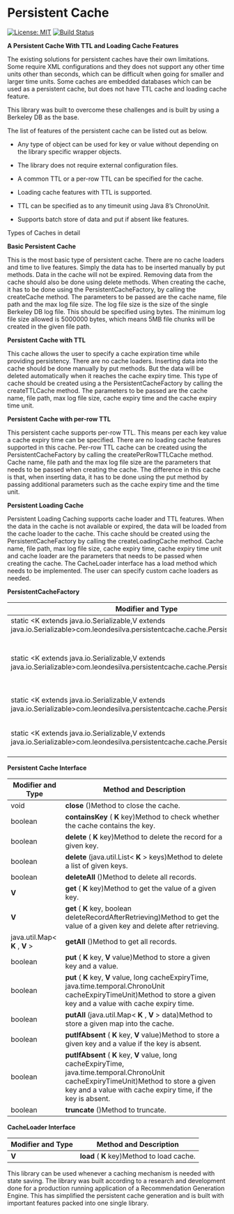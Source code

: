 # Persistent Cache

[![License: MIT](https://img.shields.io/badge/License-MIT-blue.svg)](https://github.com/LeonDeSilva/persistent-cache/blob/master/LICENSE)
[![Build Status](https://travis-ci.org/LeonDeSilva/persistent-cache.svg?branch=master)](https://travis-ci.org/LeonDeSilva/persistent-cache)


**A Persistent Cache With TTL and Loading Cache Features**


The existing solutions for persistent caches have their own limitations. 
Some require XML configurations and they does not support any other time units other than seconds, which can be difficult when going for smaller and larger time units. 
Some caches are embedded databases which can be used as a persistent cache, but does not have TTL cache and loading cache feature.

This library was built to overcome these challenges and is built by using a Berkeley DB as the base. 

The list of features of the persistent cache can be listed out as below.

- Any type of object can be used for key or value without depending on the library specific wrapper objects.

- The library does not require external configuration files.

- A common TTL or a per-row TTL can be specified for the cache.

- Loading cache features with TTL is supported.

- TTL can be specified as to any timeunit using Java 8’s ChronoUnit.

- Supports batch store of data and put if absent like features.


Types of Caches in detail

**Basic Persistent Cache**
	
This is the most basic type of persistent cache. There are no cache loaders and time to live features. Simply the data has to be inserted manually by put methods. Data in the cache will not be expired. Removing data from the cache should also be done using delete methods. When creating the cache, it has to be done using the PersistentCacheFactory, by calling the createCache method. The parameters to be passed are the cache name, file path and the max log file size. The log file size is the size of the single Berkeley DB log file. This should be specified using bytes. The minimum log file size allowed is 5000000 bytes, which means 5MB file chunks will be created in the given file path.


**Persistent Cache with TTL**

This cache allows the user to specify a cache expiration time while providing persistency. There are no cache loaders. Inserting data into the cache should be done manually by put methods. But the data will be deleted automatically when it reaches the cache expiry time. This type of cache should be created using a the PersistentCacheFactory by calling the createTTLCache method. The parameters to be passed are the cache name, file path, max log file size, cache expiry time and the cache expiry time unit. 


**Persistent Cache with per-row TTL**

This persistent cache supports per-row TTL. This means per each key value a cache expiry time can be specified. There are no loading cache features supported in this cache. Per-row TTL cache can be created using the PersistentCacheFactory by calling the createPerRowTTLCache method. Cache name, file path and the max log file size are the parameters that needs to be passed when creating the cache. The difference in this cache is that, when inserting data, it has to be done using the put method by passing additional parameters such as the cache expiry time and the time unit. 


**Persistent Loading Cache**

Persistent Loading Caching supports cache loader and TTL features. When the data in the cache is not available or expired, the data will be loaded from the cache loader to the cache. This cache should be created using the PersistentCacheFactory by calling the createLoadingCache method. Cache name, file path, max log file size, cache expiry time, cache expiry time unit and cache loader are the parameters that needs to be passed when creating the cache. The CacheLoader interface has a load method which needs to be implemented. The user can specify custom cache loaders as needed.

**PersistentCacheFactory**

|**Modifier and Type** | **Method and Description**|
|----------------------|---------------------------|
| static <K extends java.io.Serializable,V extends java.io.Serializable>com.leondesilva.persistentcache.cache.PersistentCache<K,V> | **createCache** (java.lang.String dbName, java.lang.String dbFilePath, long maxLogFileSize)Creates an instance of the PersistentCache |
| static <K extends java.io.Serializable,V extends java.io.Serializable>com.leondesilva.persistentcache.cache.PersistentCache<K,V> | **createLoadingCache** (java.lang.String dbName, java.lang.String dbFilePath, long maxLogFileSize, long cacheExpiryTime, java.time.temporal.ChronoUnit cacheExpiryTimeUnit, com.leondesilva.persistentcache.cache.loaders.CacheLoader<K,V> cacheLoader)Creates an instance of the Persistent loading cache with TTL |
| static <K extends java.io.Serializable,V extends java.io.Serializable>com.leondesilva.persistentcache.cache.PersistentCache<K,V> | **createPerRowTTLCache** (java.lang.String dbName, java.lang.String dbFilePath, long maxLogFileSize)Creates an instance of the PersistentCache with per row TTL |
| static <K extends java.io.Serializable,V extends java.io.Serializable>com.leondesilva.persistentcache.cache.PersistentCache<K,V> | **createTTLCache** (java.lang.String dbName, java.lang.String dbFilePath, long maxLogFileSize, long cacheExpiryTime, java.time.temporal.ChronoUnit cacheExpiryTimeUnit)Creates an instance of the PersistentCache with TTL |


**Persistent Cache Interface**

| **Modifier and Type** | **Method and Description** |
| ----------------------|----------------------------|
| void | **close** ()Method to close the cache. |
| boolean | **containsKey** ( **K** key)Method to check whether the cache contains the key. |
| boolean | **delete** ( **K** key)Method to delete the record for a given key. |
| boolean | **delete** (java.util.List< **K** > keys)Method to delete a list of given keys. |
| boolean | **deleteAll** ()Method to delete all records. |
| **V** | **get** ( **K** key)Method to get the value of a given key. |
| **V** | **get** ( **K** key, boolean deleteRecordAfterRetrieving)Method to get the value of a given key and delete after retrieving. |
| java.util.Map< **K** , **V** > | **getAll** ()Method to get all records. |
| boolean | **put** ( **K** key, **V** value)Method to store a given key and a value. |
| boolean | **put** ( **K** key, **V** value, long cacheExpiryTime, java.time.temporal.ChronoUnit cacheExpiryTimeUnit)Method to store a given key and a value with cache expiry time. |
| boolean | **putAll** (java.util.Map< **K** , **V** > data)Method to store a given map into the cache. |
| boolean | **putIfAbsent** ( **K** key, **V** value)Method to store a given key and a value if the key is absent. |
| boolean | **putIfAbsent** ( **K** key, **V** value, long cacheExpiryTime, java.time.temporal.ChronoUnit cacheExpiryTimeUnit)Method to store a given key and a value with cache expiry time, if the key is absent. |
| boolean | **truncate** ()Method to truncate. |


**CacheLoader Interface**

| **Modifier and Type** | **Method and Description** |
|-----------------------|----------------------------|
| **V** | **load** ( **K** key)Method to load cache. |




This library can be used whenever a caching mechanism is needed with state saving. 
The library was built according to a research and development done for a production running application of a Recommendation Generation Engine. 
This has simplified the persistent cache generation and is built with important features packed into one single library.